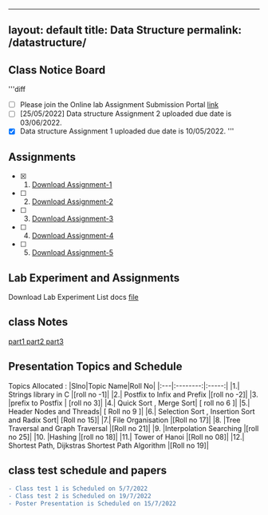  ---
layout: default
title: Data Structure
permalink: /datastructure/
--- 

## Class Notice Board
'''diff
- [ ] Please join the Online lab Assignment Submission Portal [link](https://onlinegdb.com/classroom/invite/Sd-PIH-y5)
- [ ] [25/05/2022] Data structure Assignment 2 uploaded due date is 03/06/2022.
- [x] Data structure Assignment 1 uploaded due date is 10/05/2022.
'''
## Assignments

- [x] 1.  [Download Assignment-1](https://docs.google.com/document/d/1dcGu4SJntrkmqcHdHaVcniPpmZcdUtI8VA5ltbvdjNE/edit?usp=sharing)
- [ ] 2.  [Download Assignment-2](https://docs.google.com/document/d/1IPqxb_yidafNBUcPZc7nfcLOwq6GuUYkyFHpFWyZXU4/edit?usp=sharing)
- [ ] 3.  [Download Assignment-3](https://docs.google.com/document/d/1CKYv8DHvMreY3LGyD3-GE01j0-NJBIMPNQMod8zNyuY/edit?usp=sharing)
- [ ] 4.  [Download Assignment-4](https://docs.google.com/document/d/1iDtVZ4cVgHRINVFGDVrq32ksWqSHlHt5KvjdvDY3FuA/edit?usp=sharing)
- [ ] 5.  [Download Assignment-5](https://docs.google.com/document/d/1qUdJzspmfRUGC_TFGgczYqcCrtvozUyv5FH4P_-nNVQ/edit?usp=sharing)

## Lab Experiment and Assignments
Download Lab Experiment List docs [file](https://docs.google.com/document/d/1ryJWkAkdzhLxHjPKK9pCaqex2JY4JhKxTu2rqnx476Y/edit?usp=sharing)

## class Notes

[part1 ](https://drive.google.com/file/d/11xSosOCxW5g9l1S0ICQv8SDmUHWtMlhp/view?usp=sharing)
[part2 ](https://drive.google.com/file/d/1aNLy0cLacS7YMIR694uEHc8VDR5KT8db/view?usp=sharing)
[part3 ](https://docs.google.com/document/d/140XibSs7QNd0y8sPEUhHTd7mZuxyg0B96KzJjqXPO3Q/edit?usp=sharing)



## Presentation Topics and Schedule

Topics Allocated :
|Slno|Topic Name|Roll No|
|:---|:--------:|:-----:|
|1.| Strings library in C  |[roll no -1]|
|2.| Postfix to Infix and Prefix  |[roll no -2]|
|3. |prefix to Postfix | [roll no 3]|
|4.| Quick Sort , Merge Sort| [ roll no 6 ]|
|5.| Header Nodes and Threads|  [ Roll no 9 ]|
|6.| Selection Sort , Insertion Sort and Radix Sort| [Roll no 15]|
|7.| File Organisation |[Roll no 17]|
|8. |Tree Traversal and Graph Traversal |[Roll no 21]|
|9. |Interpolation Searching |[roll no 25]|
|10. |Hashing |[roll no 18]|
|11.| Tower of Hanoi |[Roll no 08]|
|12.| Shortest Path, Dijkstras Shortest Path Algorithm |[Roll no 19]|




## class test schedule and papers

```diff
- Class test 1 is Scheduled on 5/7/2022
- Class test 2 is Scheduled on 19/7/2022
- Poster Presentation is Scheduled on 15/7/2022 


```
